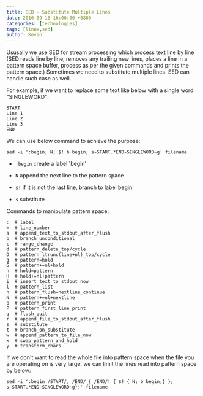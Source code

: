 ```yaml
---
title: SED - Substitute Multiple Lines
date: 2016-09-16 16:00:00 +0800
categories: [technologies]
tags: [linux,sed]
author: Kevin
---
```


Ususally we use SED for stream processing which process text line by line (SED reads line by line, removes any trailing new lines, places a line in a pattern space buffer, process as per the given commands and prints the pattern space.) Sometimes we need to substitute multiple lines. SED can handle such case as well.

For example, if we want to replace some text like below with a single word "SINGLEWORD":

	START
	Line 1
	Line 2
	Line 3
	END

We can use below command to achieve the purpose:

	sed -i ':begin; N; $! b begin; s~START.*END~SINGLEWORD~g' filename

* `:begin` create a label 'begin'

* `N` append the next line to the pattern space

* `$!` if it is not the last line, branch to label begin

* `s` substitute

Commands to manipulate pattern space:

	:  # label
	=  # line_number
	a  # append_text_to_stdout_after_flush
	b  # branch_unconditional             
	c  # range_change                     
	d  # pattern_delete_top/cycle          
	D  # pattern_ltrunc(line+nl)_top/cycle 
	g  # pattern=hold                      
	G  # pattern+=nl+hold                  
	h  # hold=pattern                      
	H  # hold+=nl+pattern                  
	i  # insert_text_to_stdout_now         
	l  # pattern_list                       
	n  # pattern_flush=nextline_continue   
	N  # pattern+=nl+nextline              
	p  # pattern_print                     
	P  # pattern_first_line_print          
	q  # flush_quit                        
	r  # append_file_to_stdout_after_flush 
	s  # substitute                                          
	t  # branch_on_substitute              
	w  # append_pattern_to_file_now         
	x  # swap_pattern_and_hold             
	y  # transform_chars

If we don't want to read the whole file into pattern space when the file you are operating on is very large, we can limit the lines read into pattern space by below:

	sed -i ':begin /START/, /END/ { /END/! { $! { N; b begin;} }; s~START.*END~SINGLEWORD~g};' filename


